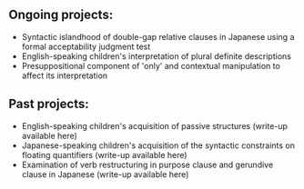 ## Ongoing projects:

*	Syntactic islandhood of double-gap relative clauses in Japanese using a formal acceptability judgment test
*	English-speaking children's interpretation of plural definite descriptions
*	Presuppositional component of 'only' and contextual manipulation to affect its interpretation 

## Past projects:
*	English-speaking children's acquisition of passive structures (write-up available here)
*	Japanese-speaking children's acquisition of the syntactic constraints on floating quantifiers (write-up available here)
*	Examination of verb restructuring in purpose clause and gerundive clause in Japanese (write-up available here)

